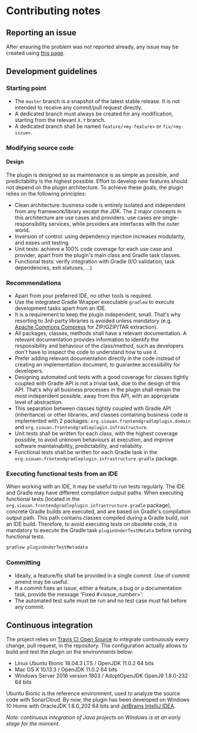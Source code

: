 # Contributing notes

## Reporting an issue

After ensuring the problem was not reported already, any issue may be created using [this page][issues].

## Development guidelines

### Starting point

- The `master` branch is a snapshot of the latest stable release. It is not intended to receive any commit/pull request
directly.
- A dedicated branch must always be created for any modification, starting from the relevant `X.Y` branch.
- A dedicated branch shall be named `feature/<my-feature>` or `fix/<my-issue>`.

### Modifying source code

#### Design

The plugin is designed so as maintenance is as simple as possible, and predictability is the highest possible. Effort to
develop new features should not depend on the plugin architecture. To achieve these goals, the plugin relies on the
following principles:
- Clean architecture: business code is entirely isolated and independent from any framework/library except the JDK.
The 2 major concepts in this architecture are use cases and providers: use cases are single-responsibility services,
while providers are interfaces with the outer world.
- Inversion of control: using dependency injection increases modularity, and eases unit testing.
- Unit tests: achieve a 100% code coverage for each use case and provider, apart from the plugin's main class and Gradle
task classes.
- Functional tests: verify integration with Gradle (I/O validation, task dependencies, exit statuses, ...)

### Recommendations

- Apart from your preferred IDE, no other tools is required.
- Use the integrated Gradle Wrapper executable `gradlew` to execute development tasks apart from an IDE.
- It is a requirement to keep the plugin independent, small. That's why resorting to 3rd-party libraries is avoided
unless mandatory (e.g. [Apache Commons Compress][apache-commons-compress] for ZIP/GZIP/TAR extraction).
- All packages, classes, methods shall have a relevant documentation. A relevant documentation provides information to
identify the responsibility and behaviour of the class/method, such as developers don't have to inspect the code to
understand how to use it.
- Prefer adding relevant documentation directly in the code instead of creating an implementation document, to guarantee
accessibility for developers.
- Designing automated unit tests with a good coverage for classes tightly coupled with Gradle API is not a
trivial task, due to the design of this API. That's why all business processes in the plugin shall remain the most
independent possible, away from this API, with an appropriate level of abstraction.
- This separation between classes tightly coupled with Gradle API (inheritance) or other libraries, and classes
containing business code is implemented with 2 packages: `org.siouan.frontendgradleplugin.domain` and
`org.siouan.frontendgradleplugin.infrastructure`. 
- Unit tests shall be written for each class, with the highest coverage possible, to avoid unknown behaviours at
execution, and improve software maintainability, predictability, and reliability.
- Functional tests shall be written for each Gradle task in the `org.siouan.frontendgradleplugin.infrastructure.gradle`
package.

### Executing functional tests from an IDE

When working with an IDE, it may be useful to run tests regularly. The IDE and Gradle may have different compilation
output paths. When executing functional tests (located in the `org.siouan.frontendgradleplugin.infrastructure.gradle`
package), concrete Gradle builds are executed, and are based on Gradle's compilation output path. This path contains
classes compiled during a Gradle build, not an IDE build. Therefore, to avoid executing tests on obsolete code, it is
mandatory to execute the Gradle task `pluginUnderTestMetata` before running functional tests.

```sh
gradlew pluginUnderTestMetadata

```

### Committing

- Ideally, a feature/fix shall be provided in a single commit. Use of commit amend may be useful.
- If a commit fixes an issue, either a feature, a bug or a documentation task, provide the message
'Fixed #<issue_number>'.
- The automated test suite must be run and no test case must fail before any commit.

## Continuous integration

The project relies on [Travis CI Open Source][travis] to integrate continuously every change, pull request, in the
repository. The configuration actually allows to build and test the plugin on the environments below:

- Linux Ubuntu Bionic 18.04.3 LTS / OpenJDK 11.0.2 64 bits
- Mac OS X 10.13.3 / OpenJDK 11.0.2 64 bits
- Windows Server 2016 version 1803 / AdoptOpenJDK OpenJ9 1.8.0-232 64 bits

Ubuntu Bionic is the reference environment, used to analyze the source code with SonarCloud. By now, the plugin has been
developed on Windows 10 Home with OracleJDK 1.8.0_202 64 bits and [JetBrains IntelliJ IDEA][intellij-idea].

*Note: continuous integration of Java projects on Windows is at an early stage for the moment.*

[apache-commons-compress]: <https://commons.apache.org/proper/commons-compress/> (Apache Commons Compress)
[intellij-idea]: <https://www.jetbrains.com/idea/> (IntelliJ IDEA)
[issues]: <https://github.com/Siouan/frontend-gradle-plugin/issues> (Issues)
[travis]: <https://travis-ci.com/> (Travis CI)
